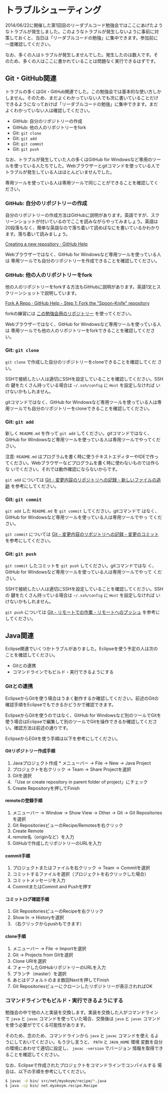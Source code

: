 # トラブルシューティング

2014/06/22に開催した第1回目のリーダブルコード勉強会ではここにあげたよう
なトラブルが発生しました。このようなトラブルが発生しないように事前に対
策しておくと、当日は「リーダブルコードの勉強」に集中できます。参加前に
一度確認してください。

なお、多くの人はトラブルが発生しませんでした。発生したのは数人です。そ
のため、多くの人はここに書かれていることは問題なく実行できるはずです。

## Git・GitHub関連

トラブルの多くはGit・GitHub関連でした。この勉強会では基本的な使い方しか
しません。そのため、まだよくわかっていない人でも次に書いていることだけ
できるようになっておけば「リーダブルコードの勉強」に集中できます。まだ
よくわかっていない人は確認してください。

  * GitHub: 自分のリポジトリーの作成
  * GitHub: 他の人のリポジトリーをfork
  * Git: `git clone`
  * Git: `git add`
  * Git: `git commit`
  * Git: `git push`

なお、トラブルが発生していた人の多くはGitHub for Windowsなど専用のツー
ルを使っている人たちでした。Webブラウザーとgitコマンドを使っている人で
トラブルが発生している人はほとんどいませんでした。

専用ツールを使っている人は専用ツールで同じことができることを確認してく
ださい。

### GitHub: 自分のリポジトリーの作成

自分のリポジトリーの作成方法はGitHubに説明があります。英語ですが、スク
リーンショットが付いているのでここを読みながらやってみましょう。英語は
20段落もなく、簡単な英語なので落ち着いて読めばなにを書いているかわかり
ます。落ち着いて読みましょう。

[Creating a new repository · GitHub Help](https://help.github.com/articles/creating-a-new-repository)

Webブラウザーではなく、GitHub for Windowsなど専用ツールを使っている人は
専用ツールでも自分のリポジトリーを作成できることを確認してください。

### GitHub: 他の人のリポジトリーをfork

他の人のリポジトリーをforkする方法もGitHubに説明があります。英語1文とス
クリーンショットで説明しています。

[Fork A Repo · GitHub Help - Step 1: Fork the "Spoon-Knife" repository](https://help.github.com/articles/fork-a-repo#step-1-fork-the-spoon-knife-repository)

forkの練習には
[この勉強会用のリポジトリー](https://github.com/clear-code/sezemi-2014-readable-code)
を使ってください。

Webブラウザーではなく、GitHub for Windowsなど専用ツールを使っている人は
専用ツールでも他の人のリポジトリーをforkできることを確認してください。

### Git: `git clone`

`git clone` で作成した自分のリポジトリーをcloneできることを確認してくだ
さい。

SSHで接続したい人は適切にSSHを設定していることを確認してください。SSHの
鍵をたくさん持っている場合は `~/.ssh/config` に `Host` を設定しなければ
いけないかもしれません。

gitコマンドではなく、GitHub for Windowsなど専用ツールを使っている人は専
用ツールでも自分のリポジトリーをcloneできることを確認してください。

### Git: `git add`

新しく `README.md` を作って `git add` してください。gitコマンドではなく、
GitHub for Windowsなど専用ツールを使っている人は専用ツールでやってくだ
さい。

注意: `README.md` はプログラムを書く時に使うテキストエディターやIDEで作っ
てください。Webブラウザーなどプログラムを書く時に使わないものでは作らな
いでください。それでは動作確認にならないからです。

`git add` については [Git - 変更内容のリポジトリへの記録 - 新しいファイルの追跡](http://git-scm.com/book/ja/Git-%E3%81%AE%E5%9F%BA%E6%9C%AC-%E5%A4%89%E6%9B%B4%E5%86%85%E5%AE%B9%E3%81%AE%E3%83%AA%E3%83%9D%E3%82%B8%E3%83%88%E3%83%AA%E3%81%B8%E3%81%AE%E8%A8%98%E9%8C%B2#%E6%96%B0%E3%81%97%E3%81%84%E3%83%95%E3%82%A1%E3%82%A4%E3%83%AB%E3%81%AE%E8%BF%BD%E8%B7%A1) を参考にしてください。

### Git: `git commit`

`git add` した `README.md` を `git commit` してください。gitコマンドで
はなく、GitHub for Windowsなど専用ツールを使っている人は専用ツールでやっ
てください。

`git commit` については [Git - 変更内容のリポジトリへの記録 - 変更のコミット](http://git-scm.com/book/ja/Git-%E3%81%AE%E5%9F%BA%E6%9C%AC-%E5%A4%89%E6%9B%B4%E5%86%85%E5%AE%B9%E3%81%AE%E3%83%AA%E3%83%9D%E3%82%B8%E3%83%88%E3%83%AA%E3%81%B8%E3%81%AE%E8%A8%98%E9%8C%B2#%E5%A4%89%E6%9B%B4%E3%81%AE%E3%82%B3%E3%83%9F%E3%83%83%E3%83%88) を参考にしてください。

### Git: `git push`

`git commit` したコミットを `git push` してください。gitコマンドではな
く、GitHub for Windowsなど専用ツールを使っている人は専用ツールでやって
ください。

SSHで接続したい人は適切にSSHを設定していることを確認してください。SSHの
鍵をたくさん持っている場合は `~/.ssh/config` に `Host` を設定しなければ
いけないかもしれません。

`git push` については [Git - リモートでの作業 - リモートへのプッシュ](http://git-scm.com/book/ja/Git-%E3%81%AE%E5%9F%BA%E6%9C%AC-%E3%83%AA%E3%83%A2%E3%83%BC%E3%83%88%E3%81%A7%E3%81%AE%E4%BD%9C%E6%A5%AD#%E3%83%AA%E3%83%A2%E3%83%BC%E3%83%88%E3%81%B8%E3%81%AE%E3%83%97%E3%83%83%E3%82%B7%E3%83%A5) を参考にしてください。

## Java関連

Eclipse関連でいくつかトラブルがありました。Eclipseを使う予定の人は次の
ことを確認してください。

  * Gitとの連携
  * コマンドラインでもビルド・実行できるようにする

### Gitとの連携

EclipseからGitを使う場合はうまく動作するか確認してください。前述のGitの
確認手順をEclipseでもできるかどうかで確認できます。

EclipseからGitを使うのではなく、GitHub for Windowsなど別のツールでGitを
使う場合はEclipseで編集して別のツールでGitを操作できるか確認してくださ
い。確認方法は前述の通りです。

EclipseからEGitを使う手順は以下を参考にしてください。

#### Gitリポジトリー作成手順

  1. Javaプロジェクト作成
    * メニューバー -> File -> New -> Java Project
  2. プロジェクトを右クリック -> Team -> Share Projectを選択
  3. Gitを選択
  4. 「Use or create repository in parent folder of project」にチェック
  5. Create Repositoryを押してFinish

#### remoteの登録手順

  1. メニューバー -> Window -> Show View -> Other -> Git -> Git Repositoriesを選択
  2. Git RepositoriesビューのRecipe/Remotesを右クリック
  3. Create Remote
  4. remote名（originなど）を入力
  5. GitHubで作成したリポジトリーのURLを入力

#### commit手順

  1. プロジェクトまたはファイルを右クリック -> Team -> Commitを選択
  2. コミットするファイルを選択（プロジェクトを右クリックした場合）
  3. コミットメッセージを入力
  4. CommitまたはCommit and Pushを押す

#### コミットログ確認手順

  1. Git RepositoriesビューのRecipeを右クリック
  2. Show In -> Historyを選択
  3. （右クリックからpushもできます）

#### clone手順

  1. メニューバー -> File -> Importを選択
  2. Git -> Projects from Gitを選択
  3. Clone URIを選択
  4. フォークしたGitHubリポジトリーのURLを入力
  5. ブランチ（master）を選択
  6. あとはデフォルトのまま数回Nextを押してFinish
  7. Git Repositoriesビューにクローンしたリポジトリーが表示されればOK

### コマンドラインでもビルド・実行できるようにする

勉強会の中で他の人と実装を交換します。実装を交換した人がコマンドライン
で `java` と `javac` コマンドを使っていた場合、交換後は `java` と
`javac` コマンドを使う必要がでてくる可能性があります。

そのため、念のため、コマンドラインから `java` と `javac` コマンドを使え
るようにしておいてください。もう少し言うと、 `PATH` と `JAVA_HOME` 環境
変数を自分の環境にあわせて適切に設定し、 `javac -version` でバージョン
情報を取得できることを確認してください。

なお、Eclipseで作成されたプロジェクトをコマンドラインでコンパイルする
場合は、以下の手順を参考にしてください。

```bash
$ javac -d bin/ src/net/myokoym/recipe/*.java
$ java -cp bin/ net.myokoym.recipe.Recipe
```
